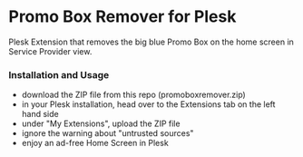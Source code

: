 # Promo Box Remover for Plesk

Plesk Extension that removes the big blue Promo Box on the home screen in Service Provider view.

### Installation and Usage
* download the ZIP file from this repo (promoboxremover.zip)
* in your Plesk installation, head over to the Extensions tab on the left hand side
* under "My Extensions", upload the ZIP file
* ignore the warning about "untrusted sources"
* enjoy an ad-free Home Screen in Plesk
